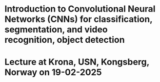 # Introduction to Convolutional Neural Networks (CNNs) for classification,  segmentation, and video recognition, object detection

# Lecture at Krona, USN, Kongsberg, Norway on 19-02-2025

# 
